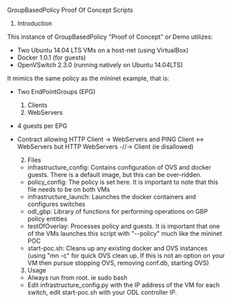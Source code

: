 GroupBasedPolicy Proof Of Concept Scripts

1. Introduction

This instance of GroupBasedPolicy "Proof of Concept" or Demo utilizes:
- Two Ubuntu 14.04 LTS VMs on a host-net (using VirtualBox)
- Docker 1.0.1 (for guests)
- OpenVSwitch 2.3.0 (running natively on Ubuntu 14.04LTS)

It mimics the same policy as the mininet example, that is:
- Two EndPointGroups (EPG)
  1. Clients
  2. WebServers
- 4 guests per EPG
- Contract allowing HTTP Client -> WebServers and PING Client <-> WebServers but
  HTTP WebServers -//-> Client (ie disallowed)

  2. Files
  - infrastructure_config:
      Contains configuration of OVS and docker guests. There is a default image, but this can be over-ridden.
  - policy_config:
      The policy is set here. It is important to note that this file needs to be on both VMs
  - infrastructure_launch:
      Launches the docker containers and configures switches
  - odl_gbp:
      Library of functions for performing operations on GBP policy entities
  - testOfOverlay:
      Processes policy and guests. It is important that one of the VMs launches this script with "--policy" much like the mininet POC
  - start-poc.sh:
      Cleans up any existing docker and OVS instances (using "mn -c" for quick OVS clean up. If this is not an option on your VM then pursue stopping OVS, removing conf.db, starting OVS)

  3. Usage
  - Always run from root. ie sudo bash
  - Edit infrastructure_config.py with the IP address of the VM for each switch, edit start-poc.sh with your ODL controller IP.

  
